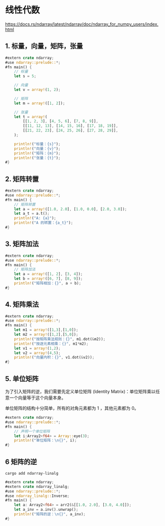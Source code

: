 # 线性代数

https://docs.rs/ndarray/latest/ndarray/doc/ndarray_for_numpy_users/index.html

## 1. 标量，向量，矩阵，张量

```rust
#extern crate ndarray;
#use ndarray::prelude::*;
#fn main() {
    // 标量
    let s = 5;

    // 向量
    let v = array!(1, 2);

    // 矩阵
    let m = array!([1, 2]);

    // 张量
    let t = array!(
        [[1, 2, 3], [4, 5, 6], [7, 8, 9]],
        [[11, 12, 13], [14, 15, 16], [17, 18, 19]],
        [[21, 22, 23], [24, 25, 26], [27, 28, 29]],
    );

    println!("标量：{s}");
    println!("向量：{v}");
    println!("矩阵：{m}");
    println!("张量：{t}");
#}
```
## 2. 矩阵转置

```rust
#extern crate ndarray;
#use ndarray::prelude::*;
#fn main() {
    // 矩阵转置
    let a = array!([1.0, 2.0], [1.0, 0.0], [2.0, 3.0]);
    let a_t = a.t();
    println!("A: {a}");
    println!("A 的转置：{a_t}");
#}
```

## 3. 矩阵加法

```rust
#extern crate ndarray;
#use ndarray::prelude::*;
#fn main() {
    // 矩阵加法
    let a = array!([1, 2], [3, 4]);
    let b = array!([6, 7], [8, 9]);
    println!("矩阵相加：{}", a + b);
#}
```

## 4. 矩阵乘法

```rust
#extern crate ndarray;
#use ndarray::prelude::*;
#fn main() {
    let m1 = array!([1,3],[1,0]);
    let m2 = array!([1,2],[5,0]);
    println!("按矩阵乘法规则：{}", m1.dot(&m2));
    println!("按逐元素相乘：{}", m1*m2);
    let v1 = array!(1,2);
    let v2 = array!(4,5);
    println!("向量内积：{}", v1.dot(&v2));
#}
```

## 5. 单位矩阵
为了引⼊矩阵的逆，我们需要先定义单位矩阵 (Identity Matrix)：单位矩阵乘以任意⼀个向量等于这个向量本⾝。

单位矩阵的结构⼗分简单，所有的对⾓元素都为 1 ，其他元素都为 0。

```rust
#extern crate ndarray;
#use ndarray::prelude::*;
#fn main() {
    // 声明一个单位矩阵
    let i:Array2<f64> = Array::eye(3);
    println!("单位矩阵：\n{}", i);
#}
```

## 6 矩阵的逆
```shel
cargo add ndarray-linalg
```

```rust
#extern crate ndarray;
#extern crate ndarray_linalg;
#use ndarray::prelude::*;
#use ndarray_linalg::Inverse;
#fn main() {
    let a: Array2<f64> = arr2(&[[1.0, 2.0], [3.0, 4.0]]);
    let a_inv = a.inv().unwrap();
    println!("矩阵的逆：\n{}", a_inv);
#}
```